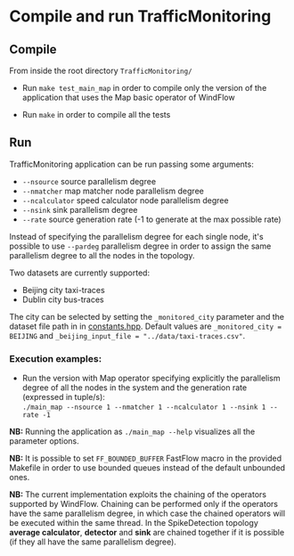 # Compile and run TrafficMonitoring

## Compile
From inside the root directory `TrafficMonitoring/`

* Run `make test_main_map` in order to compile only the version of the application that uses the Map basic operator of WindFlow
<!--
* Run `make test_main_keyfarm` in order to compile only the version of the application that uses the Keyed Farm window-based operator of WindFlow
-->
* Run `make` in order to compile all the tests

## Run
TrafficMonitoring application can be run passing some arguments:<ul><li>`--nsource` source parallelism degree</li><li>`--nmatcher` map matcher node parallelism degree</li><li>`--ncalculator` speed calculator node parallelism degree</li><li>`--nsink` sink parallelism degree</li><li>`--rate` source generation rate (-1 to generate at the max possible rate)</li></ul> Instead of specifying the parallelism degree for each single node, it's possible to use `--pardeg` parallelism degree in order to assign the same parallelism degree to all the nodes in the topology.

Two datasets are currently supported:
* Beijing city taxi-traces
* Dublin city bus-traces

The city can be selected by setting the `_monitored_city` parameter and the dataset file path in in [constants.hpp](https://github.com/alefais/windflow-applications/blob/master/TrafficMonitoring/includes/util/constants.hpp). Default values are `_monitored_city = BEIJING` and `_beijing_input_file = "../data/taxi-traces.csv"`.

### Execution examples:
* Run the version with Map operator specifying explicitly the parallelism degree of all the nodes in the system and the generation rate (expressed in tuple/s): <br> `./main_map --nsource 1 --nmatcher 1 --ncalculator 1 --nsink 1 --rate -1`
<!--
* Run the version with Keyed Farm operator specifying the same parallelism degree for all the nodes in the system and the generation rate (expressed in tuple/s): <br> `./main_keyfarm --file ~/data/app/sd/sensors.dat --pardeg 2 --rate 1000000`
-->
<b>NB:</b> Running the application as `./main_map --help` <!--or as `./main_keyfarm --help`--> visualizes all the parameter options.

<b>NB:</b> It is possible to set `FF_BOUNDED_BUFFER` FastFlow macro in the provided Makefile in order to use bounded queues instead of the default unbounded ones.

<b>NB:</b> The current implementation exploits the chaining of the operators supported by WindFlow. Chaining can be performed only if the operators have the same parallelism degree, in which case the chained operators will be executed within the same thread. In the SpikeDetection topology <strong>average calculator</strong>, <strong>detector</strong> and <strong>sink</strong> are chained together if it is possible (if they all have the same parallelism degree).